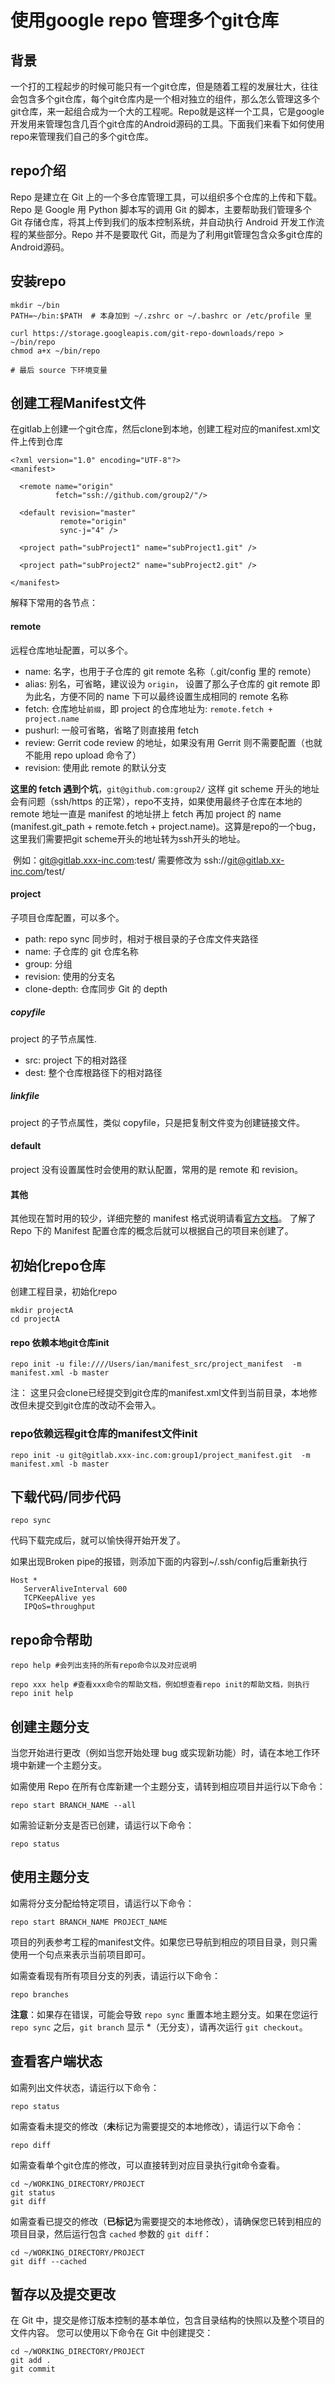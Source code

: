 # 使用google repo 管理多个git仓库



## 背景

一个打的工程起步的时候可能只有一个git仓库，但是随着工程的发展壮大，往往会包含多个git仓库，每个git仓库内是一个相对独立的组件，那么怎么管理这多个git仓库，来一起组合成为一个大的工程呢。Repo就是这样一个工具，它是google开发用来管理包含几百个git仓库的Android源码的工具。下面我们来看下如何使用repo来管理我们自己的多个git仓库。



## repo介绍

Repo 是建立在 Git 上的一个多仓库管理工具，可以组织多个仓库的上传和下载。Repo 是 Google 用 Python 脚本写的调用 Git 的脚本，主要帮助我们管理多个 Git 存储仓库，将其上传到我们的版本控制系统，并自动执行 Android 开发工作流程的某些部分。Repo 并不是要取代 Git，而是为了利用git管理包含众多git仓库的Android源码。



## 安装repo

```
mkdir ~/bin
PATH=~/bin:$PATH  # 本身加到 ~/.zshrc or ~/.bashrc or /etc/profile 里 

curl https://storage.googleapis.com/git-repo-downloads/repo > ~/bin/repo
chmod a+x ~/bin/repo

# 最后 source 下环境变量
```



## 创建工程Manifest文件



在gitlab上创建一个git仓库，然后clone到本地，创建工程对应的manifest.xml文件上传到仓库



```
<?xml version="1.0" encoding="UTF-8"?>
<manifest>

  <remote name="origin"
          fetch="ssh://github.com/group2/"/>

  <default revision="master"
           remote="origin"
           sync-j="4" />

  <project path="subProject1" name="subProject1.git" />

  <project path="subProject2" name="subProject2.git" />

</manifest>
```

解释下常用的各节点：

#### remote

远程仓库地址配置，可以多个。

- name: 名字，也用于子仓库的 git remote 名称（.git/config 里的 remote）
- alias: 别名，可省略，建议设为 `origin`， 设置了那么子仓库的 git remote 即为此名，方便不同的 name 下可以最终设置生成相同的 remote 名称
- fetch: 仓库地址`前缀`，即 project 的仓库地址为: `remote.fetch + project.name`
- pushurl: 一般可省略，省略了则直接用 fetch
- review: Gerrit code review 的地址，如果没有用 Gerrit 则不需要配置（也就不能用 repo upload 命令了）
- revision: 使用此 remote 的默认分支

**这里的 fetch 遇到个坑**，`git@github.com:group2/` 这样 git scheme 开头的地址会有问题（ssh/https 的正常），repo不支持，如果使用最终子仓库在本地的 remote 地址一直是 manifest 的地址拼上 fetch 再加 project 的 name (manifest.git_path + remote.fetch + project.name)。这算是repo的一个bug，这里我们需要把git scheme开头的地址转为ssh开头的地址。

​	例如：git@gitlab.xxx-inc.com:test/ 需要修改为 ssh://git@gitlab.xx-inc.com/test/ 

#### project

子项目仓库配置，可以多个。

- path: repo sync 同步时，相对于根目录的子仓库文件夹路径
- name: 子仓库的 git 仓库名称
- group: 分组
- revision: 使用的分支名
- clone-depth: 仓库同步 Git 的 depth

##### copyfile

project 的子节点属性.

- src: project 下的相对路径
- dest: 整个仓库根路径下的相对路径

##### linkfile

project 的子节点属性，类似 copyfile，只是把复制文件变为创建链接文件。

#### default

project 没有设置属性时会使用的默认配置，常用的是 remote 和 revision。

#### 其他

其他现在暂时用的较少，详细完整的 manifest 格式说明请看[官方文档](https://gerrit.googlesource.com/git-repo/+/HEAD/docs/manifest-format.md)。
了解了 Repo 下的 Manifest 配置仓库的概念后就可以根据自己的项目来创建了。



## 初始化repo仓库

创建工程目录，初始化repo

```
mkdir projectA
cd projectA
```

#### repo 依赖本地git仓库init

```
repo init -u file:////Users/ian/manifest_src/project_manifest  -m manifest.xml -b master
```

注： 这里只会clone已经提交到git仓库的manifest.xml文件到当前目录，本地修改但未提交到git仓库的改动不会带入。



### repo依赖远程git仓库的manifest文件init

```
repo init -u git@gitlab.xxx-inc.com:group1/project_manifest.git  -m manifest.xml -b master
```



## 下载代码/同步代码

```
repo sync
```

代码下载完成后，就可以愉快得开始开发了。

如果出现Broken pipe的报错，则添加下面的内容到~/.ssh/config后重新执行

```
Host *
   ServerAliveInterval 600
   TCPKeepAlive yes
   IPQoS=throughput
```



## repo命令帮助

```
repo help #会列出支持的所有repo命令以及对应说明

repo xxx help #查看xxx命令的帮助文档，例如想查看repo init的帮助文档，则执行 repo init help
```



## 创建主题分支

当您开始进行更改（例如当您开始处理 bug 或实现新功能）时，请在本地工作环境中新建一个主题分支。

如需使用 Repo 在所有仓库新建一个主题分支，请转到相应项目并运行以下命令：

```
repo start BRANCH_NAME --all
```

如需验证新分支是否已创建，请运行以下命令：

```
repo status
```

## 使用主题分支

如需将分支分配给特定项目，请运行以下命令：

```
repo start BRANCH_NAME PROJECT_NAME
```

项目的列表参考工程的manifest文件。如果您已导航到相应的项目目录，则只需使用一个句点来表示当前项目即可。

如需查看现有所有项目分支的列表，请运行以下命令：

```
repo branches
```

**注意**：如果存在错误，可能会导致 `repo sync` 重置本地主题分支。如果在您运行 `repo sync` 之后，`git branch` 显示 *（无分支），请再次运行 `git checkout`。

## 查看客户端状态

如需列出文件状态，请运行以下命令：

```
repo status
```

如需查看未提交的修改（**未**标记为需要提交的本地修改），请运行以下命令：

```
repo diff
```

如需查看单个git仓库的修改，可以直接转到对应目录执行git命令查看。

```
cd ~/WORKING_DIRECTORY/PROJECT
git status
git diff
```

如需查看已提交的修改（**已标记**为需要提交的本地修改），请确保您已转到相应的项目目录，然后运行包含 `cached` 参数的 `git diff`：

```
cd ~/WORKING_DIRECTORY/PROJECT
git diff --cached
```

## 暂存以及提交更改

在 Git 中，提交是修订版本控制的基本单位，包含目录结构的快照以及整个项目的文件内容。 您可以使用以下命令在 Git 中创建提交：

```
cd ~/WORKING_DIRECTORY/PROJECT
git add . 
git commit
```

